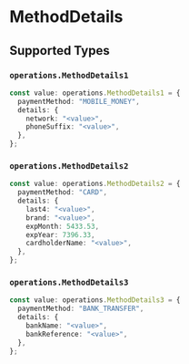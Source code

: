 # MethodDetails


## Supported Types

### `operations.MethodDetails1`

```typescript
const value: operations.MethodDetails1 = {
  paymentMethod: "MOBILE_MONEY",
  details: {
    network: "<value>",
    phoneSuffix: "<value>",
  },
};
```

### `operations.MethodDetails2`

```typescript
const value: operations.MethodDetails2 = {
  paymentMethod: "CARD",
  details: {
    last4: "<value>",
    brand: "<value>",
    expMonth: 5433.53,
    expYear: 7396.33,
    cardholderName: "<value>",
  },
};
```

### `operations.MethodDetails3`

```typescript
const value: operations.MethodDetails3 = {
  paymentMethod: "BANK_TRANSFER",
  details: {
    bankName: "<value>",
    bankReference: "<value>",
  },
};
```

